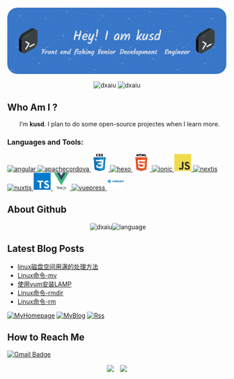 <p align="center"><img src="./header.png"></p>
<p align="center"> <img src="https://komarev.com/ghpvc/?username=dxaiu&label=Profile%20views&color=0e75b6&style=flat" alt="dxaiu" /> <img src="https://visitor-badge.glitch.me/badge?page_id=dxaiu.profile" alt="dxaiu" /></p>

## Who Am I ?
&emsp;&emsp;I’m  **kusd**.  I plan to do some open-source projectes when I learn more.

<h3 align="left">Languages and Tools:</h3>
<p align="left"> <a href="https://angular.io" target="_blank" rel="noreferrer"> <img src="https://angular.io/assets/images/logos/angular/angular.svg" alt="angular" width="40" height="40"/> </a> <a href="https://cordova.apache.org/" target="_blank" rel="noreferrer"> <img src="https://www.vectorlogo.zone/logos/apache_cordova/apache_cordova-icon.svg" alt="apachecordova" width="40" height="40"/> </a> <a href="https://www.w3schools.com/css/" target="_blank" rel="noreferrer"> <img src="https://raw.githubusercontent.com/devicons/devicon/master/icons/css3/css3-original-wordmark.svg" alt="css3" width="40" height="40"/> </a> <a href="hexo.io/" target="_blank" rel="noreferrer"> <img src="https://www.vectorlogo.zone/logos/hexoio/hexoio-icon.svg" alt="hexo" width="40" height="40"/> </a> <a href="https://www.w3.org/html/" target="_blank" rel="noreferrer"> <img src="https://raw.githubusercontent.com/devicons/devicon/master/icons/html5/html5-original-wordmark.svg" alt="html5" width="40" height="40"/> </a> <a href="https://ionicframework.com" target="_blank" rel="noreferrer"> <img src="https://upload.wikimedia.org/wikipedia/commons/d/d1/Ionic_Logo.svg" alt="ionic" width="40" height="40"/> </a> <a href="https://developer.mozilla.org/en-US/docs/Web/JavaScript" target="_blank" rel="noreferrer"> <img src="https://raw.githubusercontent.com/devicons/devicon/master/icons/javascript/javascript-original.svg" alt="javascript" width="40" height="40"/> </a> <a href="https://nextjs.org/" target="_blank" rel="noreferrer"> <img src="https://cdn.worldvectorlogo.com/logos/nextjs-2.svg" alt="nextjs" width="40" height="40"/> </a> <a href="https://nuxtjs.org/" target="_blank" rel="noreferrer"> <img src="https://www.vectorlogo.zone/logos/nuxtjs/nuxtjs-icon.svg" alt="nuxtjs" width="40" height="40"/> </a> <a href="https://www.typescriptlang.org/" target="_blank" rel="noreferrer"> <img src="https://raw.githubusercontent.com/devicons/devicon/master/icons/typescript/typescript-original.svg" alt="typescript" width="40" height="40"/> </a> <a href="https://vuejs.org/" target="_blank" rel="noreferrer"> <img src="https://raw.githubusercontent.com/devicons/devicon/master/icons/vuejs/vuejs-original-wordmark.svg" alt="vuejs" width="40" height="40"/> </a> <a href="https://vuepress.vuejs.org/" target="_blank" rel="noreferrer"> <img src="https://raw.githubusercontent.com/AliasIO/wappalyzer/master/src/drivers/webextension/images/icons/VuePress.svg" alt="vuepress" width="40" height="40"/> </a> <a href="https://webpack.js.org" target="_blank" rel="noreferrer"> <img src="https://raw.githubusercontent.com/devicons/devicon/d00d0969292a6569d45b06d3f350f463a0107b0d/icons/webpack/webpack-original-wordmark.svg" alt="webpack" width="40" height="40"/> </a> </p>

## About Github
<p align="center">&nbsp;<img align="center" height="150px" src="https://github-readme-stats.vercel.app/api?username=dxaiu&show_icons=true&locale=en&theme=radical" alt="dxaiu" /><img align="center" height="150px" src="https://github-readme-stats.vercel.app/api/top-langs/?username=dxaiu&layout=compact&theme=dracula" alt="language" /></p>


## Latest Blog Posts
<!-- BLOG-POST-LIST:START -->
- [linux磁盘空间用满的处理方法](https://www.dxain.ml/zh-cn/linux-handle-full.html)
- [Linux命令-mv](https://www.dxain.ml/zh-cn/linux-check-mv.html)
- [使用yum安装LAMP](https://www.dxain.ml/zh-cn/linux-open-lamp.html)
- [Linux命令-rmdir](https://www.dxain.ml/zh-cn/linux-check-rmdir.html)
- [Linux命令-rm](https://www.dxain.ml/zh-cn/linux-check-rm.html)
<!-- BLOG-POST-LIST:END -->
[![MyHomepage](	https://img.shields.io/badge/Homepage-000000?style=for-the-badge&logo=About.me&logoColor=white)](https://dxain.ml)
[![MyBlog](	https://img.shields.io/badge/Blog-0E83CD?style=for-the-badge&logo=Hexo&logoColor=white)](https://dxain.ml)
[![Rss](https://img.shields.io/badge/rss-F88900?style=for-the-badge&logo=rss&logoColor=white)](https://dxain.ml/atom.xml)

## How to Reach Me
[![Gmail Badge](https://img.shields.io/badge/Gmail-D14836?style=for-the-badge&logo=gmail&logoColor=white=mailto:dx0181@163.com)](mailto:dx0181@163.com)

<p align="center"><img align="center" src="https://img.shields.io/badge/Made%20with-Markdown-1f425f.svg" />&emsp;<img align="center" src="https://img.shields.io/badge/Ask%20me-anything-1abc9c.svg" /></p>
